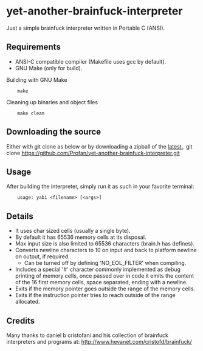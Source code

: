 yet-another-brainfuck-interpreter
=================================

Just a simple brainfuck interpreter written in Portable C (ANSI).

Requirements
------------

* ANSI-C compatible compiler (Makefile uses gcc by default).
* GNU Make (only for build).


Building with GNU Make

		make
		
Cleaning up binaries and object files

		make clean

Downloading the source
------------

Either with git clone as below or by downloading a zipball of the [latest.](https://github.com/Profan/yet-another-brainfuck-interpreter/archive/master.zip).
		git clone https://github.com/Profan/yet-another-brainfuck-interpreter.git

Usage
------------
After building the interpreter, simply run it as such in your favorite terminal:

		usage: yabi <filename> [<args>]

Details
------------
* It uses char sized cells (usually a single byte).
* By default it has 65536 memory cells at its disposal.
* Max input size is also limited to 65536 characters (brain.h has defines).
* Converts newline characters to 10 on input and back to platform newline on output, if required.
    * Can be turned off by defining 'NO_EOL_FILTER' when compiling.
* Includes a special '#' character commonly implemented as debug printing of memory cells, once passed over in code it emits the content of the 16 first memory cells, space separated, ending with a newline.
* Exits if the memory pointer goes outside the range of the memory cells.
* Exits if the instruction pointer tries to reach outside of the range allocated. 

Credits
------------
Many thanks to daniel b cristofani and his collection of brainfuck interpreters and programs at:
	http://www.hevanet.com/cristofd/brainfuck/
